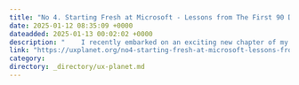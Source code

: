 ```yaml
---
title: "No 4. Starting Fresh at Microsoft - Lessons from The First 90 Days"
date: 2025-01-12 08:35:09 +0000
dateadded: 2025-01-13 00:02:02 +0000
description: "    I recently embarked on an exciting new chapter of my career at Microsoft, and one of the first things I did was revisit a trusted resource…  Continue reading on UX Planet »  "
link: "https://uxplanet.org/no4-starting-fresh-at-microsoft-lessons-from-the-first-90-days-d8edd735e404?source=rss----819cc2aaeee0---4"
category:
directory: _directory/ux-planet.md
---
```

